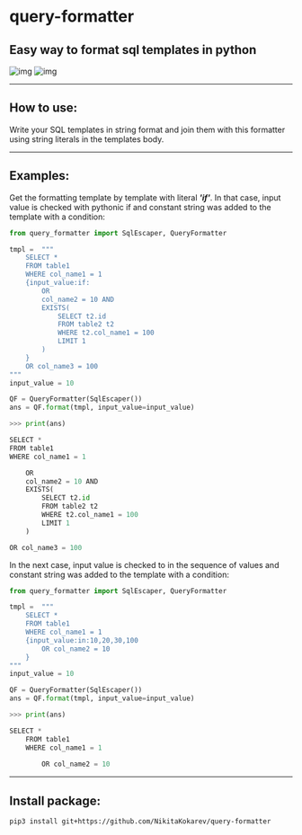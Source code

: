 # query-formatter
## Easy way to format sql templates in python
![img](https://github.com/NikitaKokarev/query-formatter/blob/3e0ededf4c74024095a72071f25951dd2ef88a0c/query_formatter/images/select1.png)
![img](https://github.com/NikitaKokarev/query-formatter/blob/3e0ededf4c74024095a72071f25951dd2ef88a0c/query_formatter/images/select2.png)
___
## How to use:
Write your SQL templates in string format and join them with this formatter using string literals in the templates body.
___
## Examples:
Get the formatting template by template with literal ***'if'***. In that case, input value is checked with pythonic if and constant string was added to the template with a condition:
```python
from query_formatter import SqlEscaper, QueryFormatter

tmpl =  """ 
    SELECT *
    FROM table1
    WHERE col_name1 = 1
    {input_value:if:
        OR 
        col_name2 = 10 AND 
        EXISTS(
            SELECT t2.id
            FROM table2 t2
            WHERE t2.col_name1 = 100
            LIMIT 1
        )
    }
    OR col_name3 = 100
"""
input_value = 10

QF = QueryFormatter(SqlEscaper())
ans = QF.format(tmpl, input_value=input_value)

>>> print(ans)

SELECT *
FROM table1
WHERE col_name1 = 1

    OR
    col_name2 = 10 AND
    EXISTS(
        SELECT t2.id
        FROM table2 t2
        WHERE t2.col_name1 = 100
        LIMIT 1
    )

OR col_name3 = 100
```
In the next case, input value is checked to in the sequence of values and constant string was added to the template with a condition:
```python
from query_formatter import SqlEscaper, QueryFormatter

tmpl =  """ 
    SELECT *
    FROM table1
    WHERE col_name1 = 1
    {input_value:in:10,20,30,100
        OR col_name2 = 10 
    }
"""
input_value = 10

QF = QueryFormatter(SqlEscaper())
ans = QF.format(tmpl, input_value=input_value)

>>> print(ans)

SELECT *
    FROM table1
    WHERE col_name1 = 1
    
        OR col_name2 = 10
```
___
## Install package:
```
pip3 install git+https://github.com/NikitaKokarev/query-formatter
```